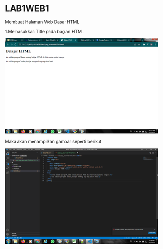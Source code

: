 # LAB1WEB1

Membuat Halaman Web Dasar HTML

1.Memasukkan Title pada bagian HTML


![screen 1](screen1.png)

Maka akan menampilkan gambar seperti berikut


![screen 2](screen2.png)
